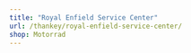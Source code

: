 ```yaml
---
title: "Royal Enfield Service Center"
url: /thankey/royal-enfield-service-center/
shop: Motorrad
---
```


